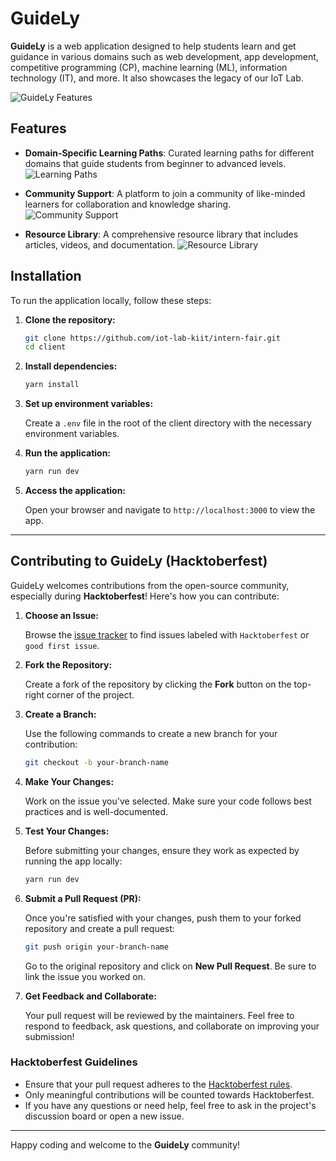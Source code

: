 # GuideLy

**GuideLy** is a web application designed to help students learn and get guidance in various domains such as web development, app development, competitive programming (CP), machine learning (ML), information technology (IT), and more. It also showcases the legacy of our IoT Lab.

![GuideLy Features](https://github.com/user-attachments/assets/0d615fc7-7d60-4d78-bdfe-4a4ca3c44f0b)

## Features

- **Domain-Specific Learning Paths**: Curated learning paths for different domains that guide students from beginner to advanced levels.
  ![Learning Paths](https://github.com/user-attachments/assets/579e98ce-fdd4-4772-86f3-7d766360b5f5)

- **Community Support**: A platform to join a community of like-minded learners for collaboration and knowledge sharing.
  ![Community Support](https://github.com/user-attachments/assets/f486cc3f-5d02-4aba-86b4-dba22a9bb76c)

- **Resource Library**: A comprehensive resource library that includes articles, videos, and documentation.
  ![Resource Library](https://github.com/user-attachments/assets/99d6d808-6069-4e69-b8c7-7fe8368bb396)

## Installation

To run the application locally, follow these steps:

1. **Clone the repository:**

   ```sh
   git clone https://github.com/iot-lab-kiit/intern-fair.git
   cd client
   ```

2. **Install dependencies:**

   ```sh
   yarn install
   ```

3. **Set up environment variables:**

   Create a `.env` file in the root of the client directory with the necessary environment variables.

4. **Run the application:**

   ```sh
   yarn run dev
   ```

5. **Access the application:**

   Open your browser and navigate to `http://localhost:3000` to view the app.

---

## Contributing to GuideLy (Hacktoberfest)

GuideLy welcomes contributions from the open-source community, especially during **Hacktoberfest**! Here's how you can contribute:

1. **Choose an Issue:**

   Browse the [issue tracker](https://github.com/iot-lab-kiit/intern-fair/issues) to find issues labeled with `Hacktoberfest` or `good first issue`.

2. **Fork the Repository:**

   Create a fork of the repository by clicking the **Fork** button on the top-right corner of the project.

3. **Create a Branch:**

   Use the following commands to create a new branch for your contribution:

   ```sh
   git checkout -b your-branch-name
   ```

4. **Make Your Changes:**

   Work on the issue you've selected. Make sure your code follows best practices and is well-documented.

5. **Test Your Changes:**

   Before submitting your changes, ensure they work as expected by running the app locally:

   ```sh
   yarn run dev
   ```

6. **Submit a Pull Request (PR):**

   Once you're satisfied with your changes, push them to your forked repository and create a pull request:

   ```sh
   git push origin your-branch-name
   ```

   Go to the original repository and click on **New Pull Request**. Be sure to link the issue you worked on.

7. **Get Feedback and Collaborate:**

   Your pull request will be reviewed by the maintainers. Feel free to respond to feedback, ask questions, and collaborate on improving your submission!

### Hacktoberfest Guidelines

- Ensure that your pull request adheres to the [Hacktoberfest rules](https://hacktoberfest.com/participation/#rules).
- Only meaningful contributions will be counted towards Hacktoberfest.
- If you have any questions or need help, feel free to ask in the project's discussion board or open a new issue.

---

Happy coding and welcome to the **GuideLy** community!

